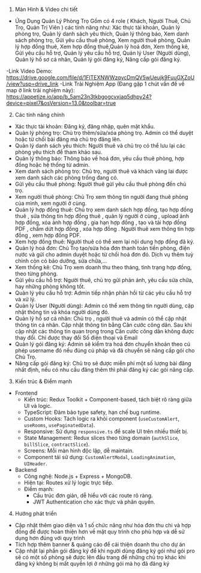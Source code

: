 1. Màn Hình & Video chi tiết
  - Ứng Dụng Quản Lý Phòng Trọ Gồm có 4 role ( Khách, Người Thuê, Chủ Trọ, Quản Trị Viên )
    các tính năng như: Xác thực tài khoản, Quản lý phòng trọ, Quản lý danh sách yêu thích, Quản lý thông báo, Xem danh sách phòng trọ, Gửi yêu cầu thuê phòng, Xem người thuê phòng, 
    Quản lý hợp đồng thuê, Xem hợp đồng thuê,Quản lý hoá đơn, Xem thống kê, Gửi yêu cầu hỗ trợ, Quản lý yêu cầu hỗ trợ, Quản lý User (Người dùng),  Quản lý hồ sơ cá nhân, Quản lý gói đăng ký, Nâng cấp gói đăng ký.
    
  -Link Video Demo: https://drive.google.com/file/d/1FlTEXNWWzqycDmQV5wUeujk9FuuGXZoU/view?usp=drive_link
  -Link Trải Nghiệm App (Đang gặp 1 chút vấn đề về map ở link trải nghiệm này): https://appetize.io/app/b_5am23n3tkbgogcvxjaq5dhpy24?device=pixel7&osVersion=13.0&toolbar=true
  
2. Các tính năng chính
  - Xác thực tài khoản: Đăng ký, đăng nhập, quên mật khẩu.
  - Quản lý phòng trọ: Chủ trọ thêm/sửa/xóa phòng trọ. Admin có thể duyệt hoặc từ chối bài đăng mà chủ trọ đăng lên.
  - Quản lý danh sách yêu thích: Người thuê và chủ trọ có thể lưu lại các phòng yêu thích để tham khảo sau.
  - Quản lý thông báo: Thông báo về hoá đơn, yêu cầu thuê phòng, hợp đồng hoặc hệ thống từ admin.
  - Xem danh sách phòng trọ: Chủ trọ, người thuê và khách vãng lai được xem danh sách các phòng trống đang có.
  - Gửi yêu cầu thuê phòng: Người thuê gửi yêu cầu thuê phòng đến chủ trọ.
  - Xem người thuê phòng: Chủ Trọ xem thông tin người đang thuê phòng của mình, xem người ở cùng.
  - Quản lý hợp đồng thuê: Chủ trọ xem danh sách hợp đồng, tạo hợp đồng thuê , sửa thông tin hợp đồng thuê , quản lý người ở cùng , upload ảnh hợp đồng, xóa ảnh hợp đồng , gia hạn hợp đồng , tạo và tải hợp đồng PDF , chấm dứt hợp đồng , xóa hợp đồng .  Người thuê xem thông tin hợp đồng , xem hợp đồng PDF.
  - Xem hợp đồng thuê: Người thuê có thể xem lại nội dung hợp đồng đã ký.
  - Quản lý hoá đơn: Chủ Trọ tạo/sửa hóa đơn thanh toán tiền phòng, điện nước và gửi cho admin duyệt hoặc từ chối hoá đơn đó. Dịch vụ thêm tuỳ chỉnh còn có bảo dưỡng, sửa chữa,...
  - Xem thống kê: Chủ Trọ xem doanh thu theo tháng, tình trạng hợp đồng, theo từng phòng.
  - Gửi yêu cầu hỗ trợ: Người thuê, chủ trọ gửi phản ánh, yêu cầu sửa chữa, hay những phòng không tốt.
  - Quản lý yêu cầu hỗ trợ: Admin tiếp nhận phản hồi từ các yêu cầu hỗ trợ và xử lý.
  - Quản lý User (Người dùng):  Admin có thể xem thông tin người dùng, cập nhật thông tin và khóa người dùng đó.
  - Quản lý hồ sơ cá nhân: Chủ trọ , người thuê và admin có thể cập nhật thông tin cá nhân. Cập nhật thông tin bằng Căn cước công dân. Sau khi cập nhật các thông tin quan trọng trong Căn cước công dân không được thay đổi. Chỉ được thay đổi Số điện thoại và Email
  - Quản lý gói đăng ký: Admin sẽ kiểm tra hoá đơn chuyển khoản theo cú phép username đó nếu đúng cú pháp và đã chuyển sẽ nâng cấp gói cho Chủ Trọ.
  - Nâng cấp gói đăng ký: Chủ trọ sẽ được miễn phí một số lượng bài đăng nhất định, nếu có nhu cầu đăng thêm thì phải đăng ký các gói nâng cấp.
3. Kiến trúc & Điểm mạnh
  - Frontend
    - Kiến trúc: Redux Toolkit + Component-based, tách biệt rõ ràng giữa UI và logic.
    - TypeScript: Đảm bảo type safety, hạn chế bug runtime.
    - Custom Hooks: Tách logic ra khỏi component (`useCustomAlert`, `useRooms`, `usePaginatedData`).
    - Responsive: Sử dụng `responsive.ts` để scale UI trên nhiều thiết bị.
    - State Management: Redux slices theo từng domain (`authSlice`, `billSlice`, `contractSlice`).
    - Screens: Mỗi màn hình độc lập, dễ maintain.
    - Component tái sử dụng: `CustomAlertModal`, `LoadingAnimation`, `UIHeader`.
  - Backend
    - Công nghệ: Node.js + Express + MongoDB.
    - Hiện tại: Routes xử lý logic trực tiếp.
    - Điểm mạnh:
      - Cấu trúc đơn giản, dễ hiểu với các route rõ ràng.
      - JWT Authentication cho xác thực và phân quyền.
4. Hướng phát triển
  - Cập nhật thêm giao diện và 1 số chức năng như hóa đơn thu chi và hợp đồng để được hoàn thiện hơn về mặt quy trình cho phù hợp và dễ sử dụng hơn đúng với quy trình
  - Tích hợp thêm banner & quảng cáo để cải thiện doanh thu cho dự án
  - Cập nhật lại phần gói đăng ký để khi người dùng đăng ký gói như gói pro sẽ có một số phòng sẽ được lên đầu trang để những chủ trọ khác khi đăng ký không bị mất quyền lợi ở những gói mà họ đã đăng ký
  
